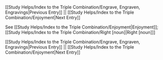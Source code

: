 [[Study Helps/Index to the Triple Combination/Engrave, Engraven, Engravings|Previous Entry]]  ||  [[Study Helps/Index to the Triple Combination/Enjoyment|Next Entry]]

 See [[Study Helps/Index to the Triple Combination/Enjoyment|Enjoyment]]; [[Study Helps/Index to the Triple Combination/Right [noun]|Right [noun]]]

[[Study Helps/Index to the Triple Combination/Engrave, Engraven, Engravings|Previous Entry]]  ||  [[Study Helps/Index to the Triple Combination/Enjoyment|Next Entry]]